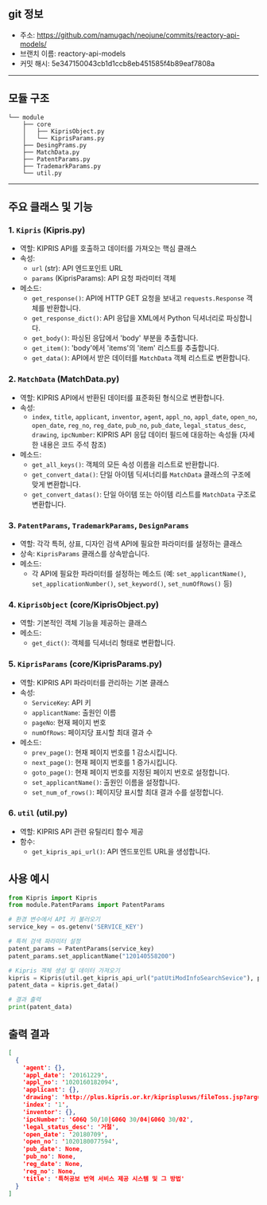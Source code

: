 ## git 정보

- 주소: https://github.com/namugach/neojune/commits/reactory-api-models/
- 브랜치 이름: reactory-api-models
- 커밋 해시: 5e347150043cb1d1ccb8eb451585f4b89eaf7808a

---



## 모듈 구조

```
└── module
    ├── core
    │   ├── KiprisObject.py
    │   └── KiprisParams.py
    ├── DesingPrams.py
    ├── MatchData.py
    ├── PatentParams.py
    ├── TrademarkParams.py
    └── util.py

```

---

## 주요 클래스 및 기능

### 1. `Kipris` (Kipris.py)

* 역할: KIPRIS API를 호출하고 데이터를 가져오는 핵심 클래스
* 속성:
    * `url` (str): API 엔드포인트 URL
    * `params` (KiprisParams): API 요청 파라미터 객체
* 메소드:
    * `get_response()`: API에 HTTP GET 요청을 보내고 `requests.Response` 객체를 반환합니다.
    * `get_response_dict()`: API 응답을 XML에서 Python 딕셔너리로 파싱합니다.
    * `get_body()`: 파싱된 응답에서 'body' 부분을 추출합니다.
    * `get_item()`: 'body'에서 'items'의 'item' 리스트를 추출합니다.
    * `get_data()`: API에서 받은 데이터를 `MatchData` 객체 리스트로 변환합니다.

### 2. `MatchData` (MatchData.py)

* 역할: KIPRIS API에서 반환된 데이터를 표준화된 형식으로 변환합니다.
* 속성:
    * `index`, `title`, `applicant`, `inventor`, `agent`, `appl_no`, `appl_date`, `open_no`, `open_date`, `reg_no`, `reg_date`, `pub_no`, `pub_date`, `legal_status_desc`, `drawing`, `ipcNumber`: KIPRIS API 응답 데이터 필드에 대응하는 속성들 (자세한 내용은 코드 주석 참조)
* 메소드:
    * `get_all_keys()`: 객체의 모든 속성 이름을 리스트로 반환합니다.
    * `get_convert_data()`: 단일 아이템 딕셔너리를 `MatchData` 클래스의 구조에 맞게 변환합니다.
    * `get_convert_datas()`: 단일 아이템 또는 아이템 리스트를 `MatchData` 구조로 변환합니다.

### 3. `PatentParams`, `TrademarkParams`, `DesignParams`

* 역할:  각각 특허, 상표, 디자인 검색 API에 필요한 파라미터를 설정하는 클래스
* 상속: `KiprisParams` 클래스를 상속받습니다.
* 메소드:
    * 각 API에 필요한 파라미터를 설정하는 메소드 (예: `set_applicantName()`, `set_applicationNumber()`, `set_keyword()`, `set_numOfRows()` 등)

### 4. `KiprisObject` (core/KiprisObject.py)

* 역할:  기본적인 객체 기능을 제공하는 클래스
* 메소드:
    * `get_dict()`: 객체를 딕셔너리 형태로 변환합니다.

### 5. `KiprisParams` (core/KiprisParams.py)

* 역할:  KIPRIS API 파라미터를 관리하는 기본 클래스
* 속성:
    * `ServiceKey`: API 키
    * `applicantName`: 출원인 이름
    * `pageNo`: 현재 페이지 번호
    * `numOfRows`: 페이지당 표시할 최대 결과 수
* 메소드:
    * `prev_page()`: 현재 페이지 번호를 1 감소시킵니다.
    * `next_page()`: 현재 페이지 번호를 1 증가시킵니다.
    * `goto_page()`: 현재 페이지 번호를 지정된 페이지 번호로 설정합니다.
    * `set_applicantName()`: 출원인 이름을 설정합니다.
    * `set_num_of_rows()`: 페이지당 표시할 최대 결과 수를 설정합니다.

### 6. `util` (util.py)

* 역할:  KIPRIS API 관련 유틸리티 함수 제공
* 함수:
    * `get_kipris_api_url()`: API 엔드포인트 URL을 생성합니다.

## 사용 예시

```python
from Kipris import Kipris
from module.PatentParams import PatentParams

# 환경 변수에서 API 키 불러오기
service_key = os.getenv('SERVICE_KEY')

# 특허 검색 파라미터 설정
patent_params = PatentParams(service_key)
patent_params.set_applicantName("120140558200")

# Kipris 객체 생성 및 데이터 가져오기
kipris = Kipris(util.get_kipris_api_url("patUtiModInfoSearchSevice"), patent_params)
patent_data = kipris.get_data()

# 결과 출력
print(patent_data)
```

## 출력 결과
```json
[
  {
    'agent': {},
    'appl_date': '20161229',
    'appl_no': '1020160182094',
    'applicant': {},
    'drawing': 'http://plus.kipris.or.kr/kiprisplusws/fileToss.jsp?arg=ed43a0609e94d6e22d01c5c32ba711cfcafa1947147e7af93520e6fdba6ed2dbe05227459c2502cde8994a6e47b340397a1360d1c15a24b20ca79a36e9bc19d4f4b5cfdca93330ba',
    'index': '1',
    'inventor': {},
    'ipcNumber': 'G06Q 50/10|G06Q 30/04|G06Q 30/02',
    'legal_status_desc': '거절',
    'open_date': '20180709',
    'open_no': '1020180077594',
    'pub_date': None,
    'pub_no': None,
    'reg_date': None,
    'reg_no': None,
    'title': '특허공보 번역 서비스 제공 시스템 및 그 방법'
  }
]
```

